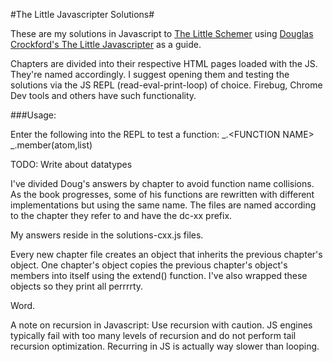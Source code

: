 #The Little Javascripter Solutions#

These are my solutions in Javascript to [The Little Schemer](http://www.ccs.neu.edu/home/matthias/BTLS/) using [Douglas Crockford's The Little Javascripter](http://javascript.crockford.com/little.html) as a guide.

Chapters are divided into their respective HTML pages loaded with the JS. They're named accordingly. I suggest opening them and testing the solutions via the JS REPL (read-eval-print-loop) of choice. Firebug, Chrome Dev tools and others have such functionality.

###Usage:

Enter the following into the REPL to test a function: \_.\<FUNCTION NAME\>
	\_.member(atom,list)

TODO: Write about datatypes

I've divided Doug's answers by chapter to avoid function name collisions. As the book progresses, some of his functions are rewritten with different implementations but using the same name. The files are named according to the chapter they refer to and have the dc-xx prefix.

My answers reside in the solutions-cxx.js files. 


Every new chapter file creates an object that inherits the previous chapter's object. One chapter's object copies the previous chapter's object's members into itself  using the extend() function. I've also wrapped these objects so they print all perrrrty.


Word.

A note on recursion in Javascript:
Use recursion with caution. JS engines typically fail with too many levels of recursion and do not perform tail recursion optimization. Recurring in JS is actually way slower than looping.
